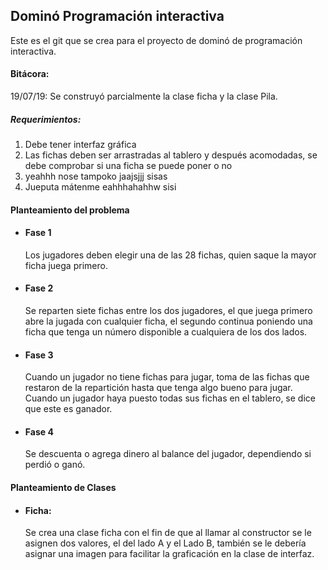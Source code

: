 ## Dominó Programación interactiva
Este es el git que se crea para el proyecto de dominó de programación interactiva.

#### Bitácora:
19/07/19: Se construyó parcialmente la clase ficha y la clase Pila.

##### Requerimientos:
1. Debe tener interfaz gráfica
2. Las fichas deben ser arrastradas al tablero y después acomodadas, se debe comprobar si una ficha se puede poner o no
3. yeahhh nose tampoko jaajsjjj sisas
4. Jueputa mátenme eahhhahahhw sisi

#### Planteamiento del problema

- #### Fase 1
    Los jugadores deben elegir una de las 28 fichas, quien saque la mayor ficha juega primero.
- #### Fase 2 
    Se reparten siete fichas entre los dos jugadores, el que juega primero abre la jugada con cualquier ficha, el segundo continua poniendo una ficha que tenga un número disponible a cualquiera de los dos lados.
- #### Fase 3
    Cuando un jugador no tiene fichas para jugar, toma de las fichas que restaron de la repartición hasta que tenga algo bueno para jugar.
    Cuando un jugador haya puesto todas sus fichas en el tablero, se dice que este es ganador.
- #### Fase 4
    Se descuenta o agrega dinero al balance del jugador, dependiendo si perdió o ganó.

#### Planteamiento de Clases
- #### Ficha:
    Se crea una clase ficha con el fin de que al llamar al constructor se le asignen dos valores, el del lado A y el Lado B, también se le debería asignar una imagen para facilitar la graficación en la clase de interfaz.


